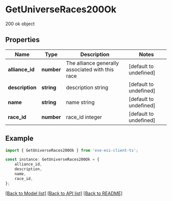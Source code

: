 # GetUniverseRaces200Ok

200 ok object

## Properties

Name | Type | Description | Notes
------------ | ------------- | ------------- | -------------
**alliance_id** | **number** | The alliance generally associated with this race | [default to undefined]
**description** | **string** | description string | [default to undefined]
**name** | **string** | name string | [default to undefined]
**race_id** | **number** | race_id integer | [default to undefined]

## Example

```typescript
import { GetUniverseRaces200Ok } from 'eve-esi-client-ts';

const instance: GetUniverseRaces200Ok = {
    alliance_id,
    description,
    name,
    race_id,
};
```

[[Back to Model list]](../README.md#documentation-for-models) [[Back to API list]](../README.md#documentation-for-api-endpoints) [[Back to README]](../README.md)
